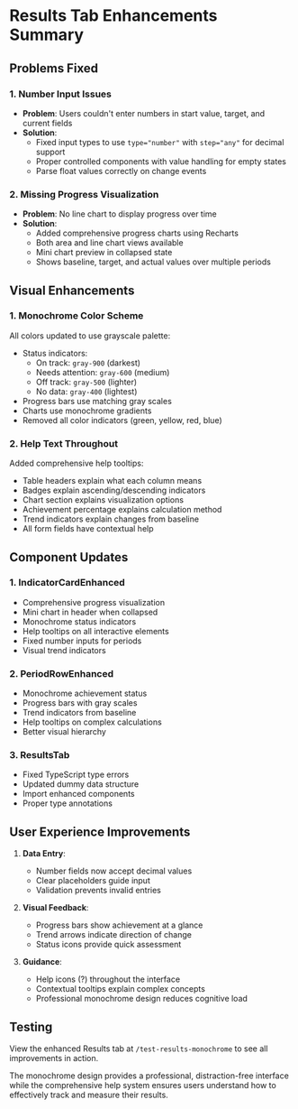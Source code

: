 # Results Tab Enhancements Summary

## Problems Fixed

### 1. **Number Input Issues**
- **Problem**: Users couldn't enter numbers in start value, target, and current fields
- **Solution**: 
  - Fixed input types to use `type="number"` with `step="any"` for decimal support
  - Proper controlled components with value handling for empty states
  - Parse float values correctly on change events

### 2. **Missing Progress Visualization**
- **Problem**: No line chart to display progress over time
- **Solution**: 
  - Added comprehensive progress charts using Recharts
  - Both area and line chart views available
  - Mini chart preview in collapsed state
  - Shows baseline, target, and actual values over multiple periods

## Visual Enhancements

### 1. **Monochrome Color Scheme**
All colors updated to use grayscale palette:
- Status indicators: 
  - On track: `gray-900` (darkest)
  - Needs attention: `gray-600` (medium)
  - Off track: `gray-500` (lighter)
  - No data: `gray-400` (lightest)
- Progress bars use matching gray scales
- Charts use monochrome gradients
- Removed all color indicators (green, yellow, red, blue)

### 2. **Help Text Throughout**
Added comprehensive help tooltips:
- Table headers explain what each column means
- Badges explain ascending/descending indicators
- Chart section explains visualization options
- Achievement percentage explains calculation method
- Trend indicators explain changes from baseline
- All form fields have contextual help

## Component Updates

### 1. **IndicatorCardEnhanced**
- Comprehensive progress visualization
- Mini chart in header when collapsed
- Monochrome status indicators
- Help tooltips on all interactive elements
- Fixed number inputs for periods
- Visual trend indicators

### 2. **PeriodRowEnhanced**
- Monochrome achievement status
- Progress bars with gray scales
- Trend indicators from baseline
- Help tooltips on complex calculations
- Better visual hierarchy

### 3. **ResultsTab**
- Fixed TypeScript type errors
- Updated dummy data structure
- Import enhanced components
- Proper type annotations

## User Experience Improvements

1. **Data Entry**:
   - Number fields now accept decimal values
   - Clear placeholders guide input
   - Validation prevents invalid entries

2. **Visual Feedback**:
   - Progress bars show achievement at a glance
   - Trend arrows indicate direction of change
   - Status icons provide quick assessment

3. **Guidance**:
   - Help icons (?) throughout the interface
   - Contextual tooltips explain complex concepts
   - Professional monochrome design reduces cognitive load

## Testing
View the enhanced Results tab at `/test-results-monochrome` to see all improvements in action.

The monochrome design provides a professional, distraction-free interface while the comprehensive help system ensures users understand how to effectively track and measure their results.

